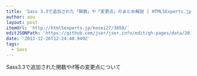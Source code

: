 ```yaml
---
title: 'Sass 3.3で追加された「関数」や「変更点」のまとめ解説 | HTML5Experts.jp'
author: azu
layout: post
itemUrl: 'http://html5experts.jp/kosei27/3850/'
editJSONPath: 'https://github.com/jser/jser.info/edit/gh-pages/data/2013/12/index.json'
date: '2013-12-26T12:24:40.949Z'
tags:
  - Sass
---
```

Sass3.3で追加された関数やif等の変更点について
